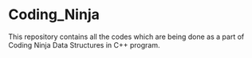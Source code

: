 # Coding_Ninja
This repository contains all the codes which are being done as a part of Coding Ninja Data Structures in C++ program.
